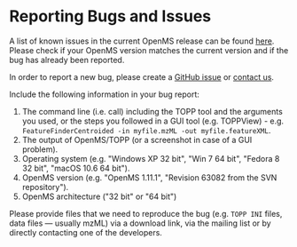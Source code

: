 Reporting Bugs and Issues
=========================

A list of known issues in the current OpenMS release can be found [here](https://abibuilder.cs.uni-tuebingen.de/archive/openms/Documentation/nightly/html/known_dev_bugs.html). 
Please check if your OpenMS version matches the current version and if the bug has already been reported.

In order to report a new bug, please create a [GitHub issue](write-and-label-github-issues.md) or [contact us](../quick-reference/contact-us.md).

Include the following information in your bug report:

1. The command line (i.e. call) including the TOPP tool and the arguments you used, or the steps you followed in a GUI
   tool (e.g. TOPPView) - e.g. `FeatureFinderCentroided -in myfile.mzML -out myfile.featureXML`.
2. The output of OpenMS/TOPP (or a screenshot in case of a GUI problem).
3. Operating system (e.g. "Windows XP 32 bit", "Win 7 64 bit", "Fedora 8 32 bit", "macOS 10.6 64 bit").
4. OpenMS version (e.g. "OpenMS 1.11.1", "Revision 63082 from the SVN repository").
5. OpenMS architecture ("32 bit" or "64 bit")

Please provide files that we need to reproduce the bug (e.g. `TOPP INI` files, data files — usually mzML) via a download
link, via the mailing list or by directly contacting one of the developers.
